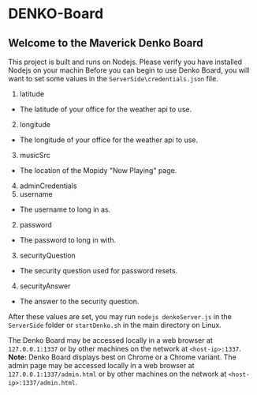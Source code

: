 # DENKO-Board

## Welcome to the Maverick Denko Board

This project is built and runs on Nodejs.  Please verify you have installed Nodejs on your machin
Before you can begin to use Denko Board, you will want to set some values in the `ServerSide\credentials.json` file.

1. latitude
  * The latitude of your office for the weather api to use.
2. longitude
  * The longitude of your office for the weather api to use.
3. musicSrc
  * The location of the Mopidy "Now Playing" page.
4. adminCredentials
  1. username
   * The username to long in as.
  2. password
   * The password to long in with.
  3. securityQuestion
   * The security question used for password resets.
  4. securityAnswer
   * The answer to the security question.

After these values are set, you may run `nodejs denkoServer.js` in the `ServerSide` folder or `startDenko.sh` in the main directory on Linux.

The Denko Board may be accessed locally in a web browser at `127.0.0.1:1337` or by other machines on the network at `<host-ip>:1337`. **Note:** Denko Board displays best on Chrome or a Chrome variant. The admin page may be accessed locally in a web browser at `127.0.0.1:1337/admin.html` or by other machines on the network at `<host-ip>:1337/admin.html`.
